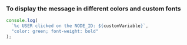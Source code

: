 ### To display the message in different colors and custom fonts

```javascript
console.log(
  `%c USER clicked on the NODE_ID: ${customVariable}`,
  "color: green; font-weight: bold"
);
```

